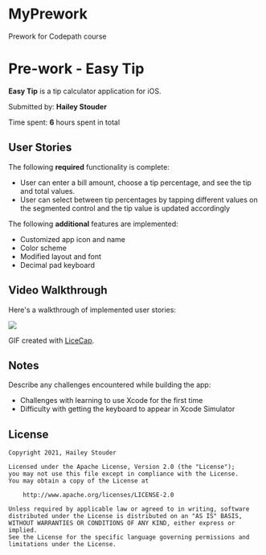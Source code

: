 # MyPrework
Prework for Codepath course

# Pre-work - Easy Tip

**Easy Tip** is a tip calculator application for iOS.

Submitted by: **Hailey Stouder**

Time spent: **6**  hours spent in total

## User Stories

The following **required** functionality is complete:

* User can enter a bill amount, choose a tip percentage, and see the tip and total values.
* User can select between tip percentages by tapping different values on the segmented control and the tip value is updated accordingly


The following **additional** features are implemented:

- Customized app icon and name
- Color scheme
- Modified layout and font
- Decimal pad keyboard


## Video Walkthrough

Here's a walkthrough of implemented user stories:

![](https://i.imgur.com/KnRgYhI.gif)


GIF created with [LiceCap](http://www.cockos.com/licecap/).

## Notes

Describe any challenges encountered while building the app:

* Challenges with learning to use Xcode for the first time
* Difficulty with getting the keyboard to appear in Xcode Simulator

## License

    Copyright 2021, Hailey Stouder

    Licensed under the Apache License, Version 2.0 (the "License");
    you may not use this file except in compliance with the License.
    You may obtain a copy of the License at

        http://www.apache.org/licenses/LICENSE-2.0

    Unless required by applicable law or agreed to in writing, software
    distributed under the License is distributed on an "AS IS" BASIS,
    WITHOUT WARRANTIES OR CONDITIONS OF ANY KIND, either express or implied.
    See the License for the specific language governing permissions and
    limitations under the License.
